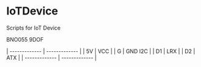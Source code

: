 # IoTDevice
Scripts for IoT Device

BNO055 9DOF

| ------------- | ------------- |
| 5V | VCC  |
| G  | GND I2C  |
| D1 | LRX  |
| D2 | ATX  |
| ------------- | ------------- |
